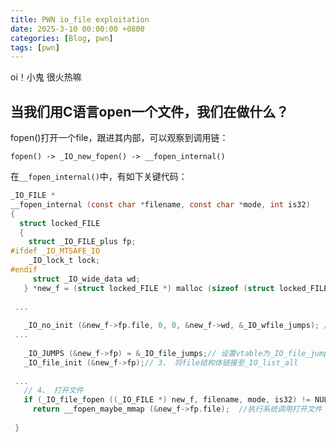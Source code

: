 ```yaml
---
title: PWN io_file exploitation
date: 2025-3-10 00:00:00 +0800
categories: [Blog, pwn]
tags: [pwn]
---
```


oi！小鬼 很火热嘛

## 当我们用C语言open一个文件，我们在做什么？

fopen()打开一个file，跟进其内部，可以观察到调用链：

`fopen() -> _IO_new_fopen() -> __fopen_internal()`

在`__fopen_internal()`中，有如下关键代码：

```c
_IO_FILE *
__fopen_internal (const char *filename, const char *mode, int is32)
{
  struct locked_FILE
  {
    struct _IO_FILE_plus fp;
#ifdef _IO_MTSAFE_IO
    _IO_lock_t lock;
#endif
     struct _IO_wide_data wd;
   } *new_f = (struct locked_FILE *) malloc (sizeof (struct locked_FILE));  // 1、 分配内存
 
 ...
 
   _IO_no_init (&new_f->fp.file, 0, 0, &new_f->wd, &_IO_wfile_jumps); // 2、 初始化结构体
 ...
 
   _IO_JUMPS (&new_f->fp) = &_IO_file_jumps;// 设置vtable为_IO_file_jumps
   _IO_file_init (&new_f->fp);// 3、 将file结构体链接至_IO_list_all
 
 ...
   // 4、 打开文件
   if (_IO_file_fopen ((_IO_FILE *) new_f, filename, mode, is32) != NULL)
     return __fopen_maybe_mmap (&new_f->fp.file);  //执行系统调用打开文件
 
 }
```



